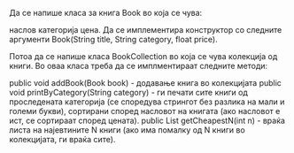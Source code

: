 Да се напише класа за книга Book во која се чува:

наслов
категорија
цена.
Да се имплементира конструктор со следните аргументи Book(String title, String category, float price).

Потоа да се напише класа BookCollection во која се чува колекција од книги. Во оваа класа треба да се имплментираат следните методи:

public void addBook(Book book) - додавање книга во колекцијата
public void printByCategory(String category) - ги печати сите книги од проследената категорија (се споредува стрингот без разлика на мали и големи букви), сортирани според насловот на книгата (ако насловот е ист, се сортираат според цената).
public List<Book> getCheapestN(int n) - враќа листа на најевтините N книги (ако има помалку од N книги во колекцијата, ги враќа сите).